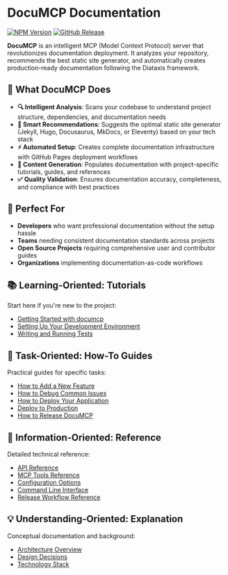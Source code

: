 # DocuMCP Documentation

[![NPM Version](https://img.shields.io/npm/v/documcp?style=flat-square&logo=npm&logoColor=white)](https://www.npmjs.com/package/documcp)
[![GitHub Release](https://img.shields.io/github/v/release/tosin2013/documcp?style=flat-square&logo=github)](https://github.com/tosin2013/documcp/releases)

**DocuMCP** is an intelligent MCP (Model Context Protocol) server that revolutionizes documentation deployment. It analyzes your repository, recommends the best static site generator, and automatically creates production-ready documentation following the Diataxis framework.


## 🚀 What DocuMCP Does

- **🔍 Intelligent Analysis**: Scans your codebase to understand project structure, dependencies, and documentation needs
- **🎯 Smart Recommendations**: Suggests the optimal static site generator (Jekyll, Hugo, Docusaurus, MkDocs, or Eleventy) based on your tech stack
- **⚡ Automated Setup**: Creates complete documentation infrastructure with GitHub Pages deployment workflows
- **📝 Content Generation**: Populates documentation with project-specific tutorials, guides, and references
- **✅ Quality Validation**: Ensures documentation accuracy, completeness, and compliance with best practices

## 🎯 Perfect For

- **Developers** who want professional documentation without the setup hassle
- **Teams** needing consistent documentation standards across projects
- **Open Source Projects** requiring comprehensive user and contributor guides
- **Organizations** implementing documentation-as-code workflows

## 📚 Learning-Oriented: Tutorials

Start here if you're new to the project:
- [Getting Started with documcp](tutorials/getting-started-with-documcp.md)
- [Setting Up Your Development Environment](tutorials/setting-up-your-development-environment.md)
- [Writing and Running Tests](tutorials/writing-and-running-tests.md)

## 🔧 Task-Oriented: How-To Guides

Practical guides for specific tasks:
- [How to Add a New Feature](how-to/how-to-add-a-new-feature.md)
- [How to Debug Common Issues](how-to/how-to-debug-common-issues.md)
- [How to Deploy Your Application](how-to/how-to-deploy-your-application.md)
- [Deploy to Production](how-to/deploy-to-production.md)
- [How to Release DocuMCP](how-to/how-to-release.md)

## 📖 Information-Oriented: Reference

Detailed technical reference:
- [API Reference](reference/api-reference.md)
- [MCP Tools Reference](reference/mcp-tools-reference.md)
- [Configuration Options](reference/configuration-options.md)
- [Command Line Interface](reference/command-line-interface.md)
- [Release Workflow Reference](reference/release-workflow-reference.md)

## 💡 Understanding-Oriented: Explanation

Conceptual documentation and background:
- [Architecture Overview](explanation/architecture-overview.md)
- [Design Decisions](explanation/design-decisions.md)
- [Technology Stack](explanation/technology-stack.md)
